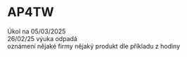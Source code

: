 # AP4TW
Úkol na 05/03/2025  
26/02/25 výuka odpadá  
oznámení nějaké firmy nějaký produkt dle příkladu z hodiny  
